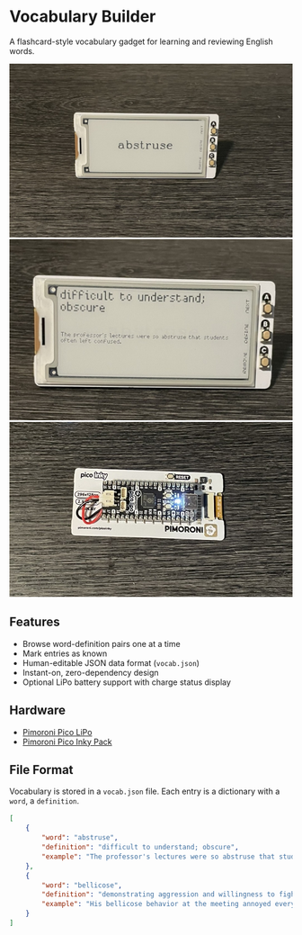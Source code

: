# Vocabulary Builder

A flashcard-style vocabulary gadget for learning and reviewing English words.

![](IMG_0978.JPEG)  
![](IMG_0979.JPEG)  
![](IMG_0980.JPEG)

## Features

- Browse word-definition pairs one at a time
- Mark entries as known
- Human-editable JSON data format (`vocab.json`)
- Instant-on, zero-dependency design
- Optional LiPo battery support with charge status display

## Hardware

- [Pimoroni Pico LiPo](https://shop.pimoroni.com/products/pico-lipo-16mb)  
- [Pimoroni Pico Inky Pack](https://shop.pimoroni.com/products/pico-inky-pack)

## File Format

Vocabulary is stored in a `vocab.json` file. Each entry is a dictionary with a `word`, a `definition`.

```json
[
    {
        "word": "abstruse",
        "definition": "difficult to understand; obscure",
        "example": "The professor's lectures were so abstruse that students often left confused."
    },
    {
        "word": "bellicose",
        "definition": "demonstrating aggression and willingness to fight",
        "example": "His bellicose behavior at the meeting annoyed everyone."
    }
]
```

